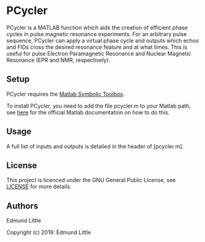 # PCycler
PCycler is a MATLAB function which aids the creation of efficient phase cycles in pulse magnetic resonance experiments. For an arbitrary pulse sequence, PCycler can apply a virtual phase cycle and outputs which echos and FIDs cross the desired resonance feature and at what times. This is useful for pulse Electron Paramagnetic Resonance and Nuclear Magnetic Resonance (EPR and NMR, respectively).

## Setup
PCycler requires the [Matlab Symbolic Toolbox](https://uk.mathworks.com/products/symbolic.html).

To install PCycler, you need to add the file pcycler.m to your Matlab path, see [here](https://uk.mathworks.com/help/matlab/matlab_env/add-remove-or-reorder-folders-on-the-search-path.html) for the official Matlab documentation on how to do this.

## Usage
A full list of inputs and outputs is detailed in the header of [pcycler.m].

## License
This project is licenced under the GNU General Public License, see [LICENSE](../LICENSE) for more details.

## Authors
Edmund Little

Copyright (c) 2019: Edmund Little
